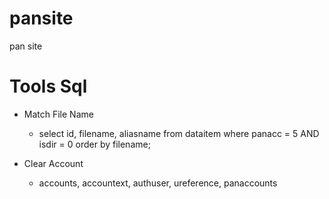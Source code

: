 # pansite
pan site
# Tools Sql
- Match File Name
    - select id, filename, aliasname from dataitem where panacc = 5 AND isdir = 0  order by filename;
    
- Clear Account

    - accounts, accountext, authuser, ureference, panaccounts
